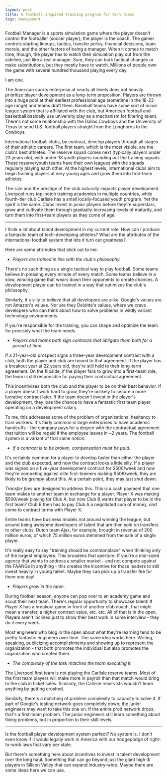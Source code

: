 ```yaml
---
layout: post 
title: A football-inspired training program for tech teams
tags: management
---
```


Football Manager is a sports simulation game where the player doesn't control the footballer (soccer player); the player is the coach. The gamer controls starting lineups, tactics, transfer policy, financial decisions, team morale, and the other factors of being a manager. When it comes to match time, though, the player has to watch their simulation play out from the sideline, just like a real manager. Sure, they can bark tactical changes or make substitutions, but they mostly have to watch. Millions of people own the game with several hundred thousand playing every day.

I am one. 

The American sports enterprise at nearly all levels does not heavily prioritize player development as a long-term proposition. Players are thrown into a huge pool at their earliest professional age (sometime in the 18-23 age range) and teams draft them. Baseball teams have some sort of minor league system that is affiliated with the club, but American football and basketball basically use university play as a mechanism for filtering talent. There's not some relationship with the Dallas Cowboys and the University of Texas to send U.S. football players straight from the Longhorns to the Cowboys. 

International football clubs, by contrast, develop players through all stages of their athletic careers. The first team, which is the most visible, are the club's best athletes. The reserve squad comes next (typically players under 23 years old), with under-18 youth players rounding out the training squads. These reserve/youth teams have their own leagues with the squads regularly playing each other. At the highest levels, international clubs aim to begin training players at very young ages and grow them into first-team athletes. 

The size and the prestige of the club naturally impacts player development. Liverpool runs top-notch training academies in multiple countries, while fourth-tier club Carlisle has a small locally-focused youth program. Yet the spirit is the same. Clubs invest in junior players before they're superstars, grow and cultivate them through gradually-increasing levels of maturity, and turn them into first-team players as they come of age.

***

I think a lot about talent development in my current role. How can I produce a fantastic team of tech-developing athletes? What are the attributes of the international football system that lets it turn out greatness?

Here are some attributes that stick out to me:

* _Players are trained in line with the club's philosophy._

There's no such thing as a single tactical way to play football. Some teams believe in pressing every minute of every match. Some teams believe in a slow, winding game that wears down their opponents to create chances. A development player can be trained in a way that optimizes the club's philosophy.

Similarly, it's silly to believe that all developers are alike. Google's values are not Amazon's values. Nor are they Deloitte's values, where we crave developers who can think about how to solve problems in wildly variant technology environments. 

If you're responsible for the training, you can shape and optimize the team for precisely what the team needs. 

* _Players and teams both sign contracts that obligate them both for a period of time._ 

If a 21-year-old prospect signs a three-year development contract with a club, both the player and club are bound to that agreement. If the player has a breakout year at 22 years old, they're still held to their long-term agreement. On the flipside, if the player fails to grow into a first-team role, the team is still responsible for paying their contractual agreement.

This incentivizes both the club and the player to be on their best behavior. If a player doesn't work hard to grow, they're unlikely to secure a more lucrative contract later. If the team doesn't invest in the player's development, they lose the chance to have a fantastic first team player operating on a development salary.

To me, this addresses some of the problem of organizational hesitancy to train workers. It's fairly common in large enterprises to have academic handcuffs - the company pays for a degree with the contractual agreement that tuition will be repaid if the employee leaves in ~2 years. The football system is a variant of that same notion.

* _If a contract is to be broken, compensation must be paid._

It's certainly common for a player to develop faster than either the player and the club expected, and now the contract looks a little silly. If a player was signed on a five-year development contract for $500/week and now they're competing against elite first-teamers making $50K/week, they are likely to be grumpy about this. At a certain point, they may just shut down.

*Transfer fees* are designed to address this. This is a cash payment that one team makes to another team in exchange for a player. Player X was making $500/week playing for Club A, but now Club B wants that player to be in the first team? Club B then has to pay Club A a negotiated sum of money, *and* come to contract terms with Player X. 

Entire teams have business models not around winning the league, but around being awesome developers of talent that are then sold on transfers to other clubs. Dutch team Ajax, for example, brought in revenue of 200 million euros, of which 75 million euros stemmed from the sale of a single player. 

It's really easy to say "training should be commonplace" when thinking only of the largest employers. This broadens that aperture. If you're a mid-sized agency that wants to address a smaller market - and not compete against the FAANGs in anything - this creates the incentive for those leaders to still invest heavily in young talent. Maybe they can pick up a transfer fee for them one day!

* _Players grow in the open._

During football season, anyone can pop over to an academy game and scout their next team. There's regular opportunity to showcase talent! If Player X has a breakout game in front of another club coach, that might mean a transfer, a higher contract value, etc. etc. All of that is in the open. Players aren't inclined just to show their best work in some interview - they do it every week.

Most engineers who blog in the open about what they're learning tend to be pretty fantastic engineers over time. The same idea works here. Writing, speaking, publicizing accomplishments and showing up to represent the organization - that both promotes the individual but also promotes the organization who created them. 

* _The complexity of the task matches the team executing it._

The Liverpool first team is not playing the Carlisle reserve teams. Most of the first team players will make more in payroll than that match would bring to the club in ticket sales. Similarly, the Carlisle reservists wouldn't learn anything by getting crushed.

Similarly, there's a matching of problem complexity to capacity to solve it. If part of Google's testing network goes completely down, the junior engineers may want to take this one on. If the entire prod network drops, that's a first-team problem. The junior engineers still learn something about fixing problems, but in proportion to their skill levels.

*** 

Is the football player development system perfect? No system is. I don't even know if it would legally work in America with our hodgepodge of right-to-work laws that vary per state. 

But there's something here about incentives to invest in talent development over the long haul. Something that can go beyond just the giant high-$ players in Silicon Valley that can expand industry-wide. Maybe there are some ideas here we can use.
